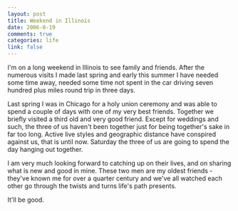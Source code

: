 ```yaml
--- 
layout: post
title: Weekend in Illinois
date: 2006-8-19
comments: true
categories: life
link: false
---
```

I'm on a long weekend in Illinois to see family and friends. After the numerous visits I made last spring and early this summer I have needed some time away, needed some time not spent in the car driving seven hundred plus miles round trip in three days.

Last spring I was in Chicago for a holy union ceremony and was able to spend a couple of days with one of my very best friends. Together we briefly visited a third old and very good friend. Except for weddings and such, the three of us haven't been together just for being together's sake in far too long. Active live styles and geographic distance have conspired against us, that is until now. Saturday the three of us are going to spend the day hanging out together.

I am very much looking forward to catching up on their lives, and on sharing what is new and good in mine. These two men are my oldest friends - they've known me for over a quarter century and we've all watched each other go through the twists and turns life's path presents.

It'll be good.
